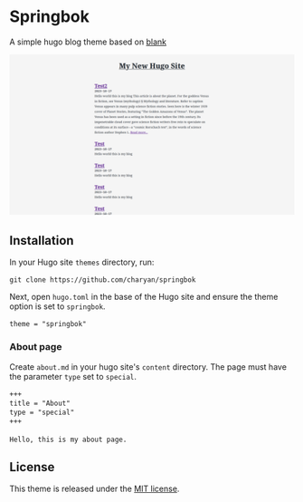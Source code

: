 # Springbok
A simple hugo blog theme based on [blank](https://github.com/vimux/blank)


![Screenshot](images/screenshot.png)

## Installation

In your Hugo site `themes` directory, run:

```
git clone https://github.com/charyan/springbok
```

Next, open `hugo.toml` in the base of the Hugo site and ensure the theme option is set to `springbok`.

```
theme = "springbok"
```

### About page
Create `about.md` in your hugo site's `content` directory. The page must have the parameter `type` set to `special`.

```
+++
title = "About"
type = "special"
+++

Hello, this is my about page.

```

## License

This theme is released under the [MIT license](https://github.com/charyan/springbok/blob/master/LICENSE).
